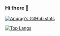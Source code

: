 ### Hi there 👋

[![Anurag's GitHub stats](https://github-readme-stats-beta-bice-69.vercel.app/api?username=Jay8012&show_icons=true)](https://github.com/anuraghazra/github-readme-stats)

[![Top Langs](https://github-readme-stats-beta-bice-69.vercel.app/api/top-langs/?username=Jay8012&layout=donut)](https://github.com/anuraghazra/github-readme-stats)

<!--
**Jay8012/Jay8012** is a ✨ _special_ ✨ repository because its `README.md` (this file) appears on your GitHub profile.

Here are some ideas to get you started:

- 🔭 I’m currently working on ...
- 🌱 I’m currently learning ...
- 👯 I’m looking to collaborate on ...
- 🤔 I’m looking for help with ...
- 💬 Ask me about ...
- 📫 How to reach me: ...
- 😄 Pronouns: ...
- ⚡ Fun fact: ...
-->
